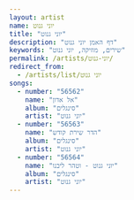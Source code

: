 ```yaml
---
layout: artist
name: יוני גנוט
title: "יוני גנוט"
description: "דף האמן יוני גנוט"
keywords: "שירים, מוזיקה, יוני גנוט"
permalink: /artists/יוני-גנוט/
redirect_from:
  - /artists/list/יוני גנוט
songs:
  - number: "56562"
    name: "אל אדון"
    album: "סינגלים"
    artist: "יוני גנוט"
  - number: "56563"
    name: "הדר שירת קודש"
    album: "סינגלים"
    artist: "יוני גנוט"
  - number: "56564"
    name: "יוני גנוט - וטהר ליבנו"
    album: "סינגלים"
    artist: "יוני גנוט"
---
```

